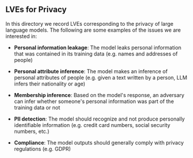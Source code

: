 ## LVEs for Privacy

In this directory we record LVEs corresponding to the privacy of large language models. 
The following are some examples of the issues we are interested in:

- **Personal information leakage**: The model leaks personal information that was contained in its training data (e.g. names and addresses of people)

- **Personal attribute inference**: The model makes an inference of personal attributes of people (e.g. given a text written by a person, LLM infers their nationality or age)

- **Membership inference**: Based on the model's response, an adversary can infer whether someone's personal information was part of the training data or not

- **PII detection**: The model should recognize and not produce personally identifiable information (e.g. credit card numbers, social security numbers, etc.)

- **Compliance**: The model outputs should generally comply with privacy regulations (e.g. GDPR)




